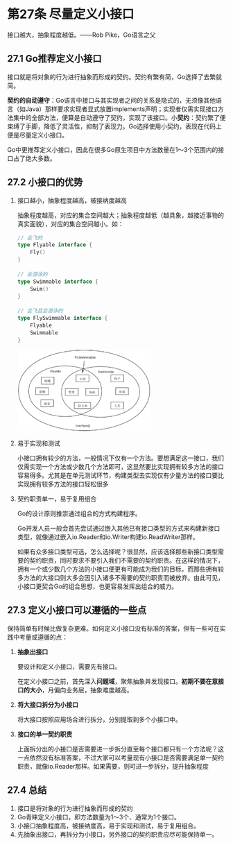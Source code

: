 # 第27条 尽量定义小接口

接口越大，抽象程度越低。——Rob Pike，Go语言之父

## 27.1 Go推荐定义小接口

接口就是将对象的行为进行抽象而形成的契约。契约有繁有简，Go选择了去繁就简。

**契约的自动遵守**：Go语言中接口与其实现者之间的关系是隐式的，无须像其他语言（如Java）那样要求实现者显式放置implements声明；实现者仅需实现接口方法集中的全部方法，便算是自动遵守了契约，实现了该接口。小**契约**：契约繁了便束缚了手脚，降低了灵活性，抑制了表现力。Go选择使用小契约，表现在代码上便是尽量定义小接口。

Go中更推荐定义小接口，因此在很多Go原生项目中方法数量在1～3个范围内的接口占了绝大多数。

## 27.2 小接口的优势

1. 接口越小，抽象程度越高，被接纳度越高

   抽象程度越高，对应的集合空间越大；抽象程度越低（越具象，越接近事物的真实面貌），对应的集合空间越小。如：

   ```go
   // 会飞的
   type Flyable interface {
       Fly()
   }
   
   // 会游泳的
   type Swimmable interface {
       Swim()
   }
   
   // 会飞且会游泳的
   type FlySwimmable interface {
       Flyable
       Swimmable
   }
   ```

   <img src="27.尽量定义小接口/images/image-20240729230025608.png" alt="image-20240729230025608" style="zoom:30%;" />

2. 易于实现和测试

   小接口拥有较少的方法，一般情况下仅有一个方法。要想满足这一接口，我们仅需实现一个方法或少数几个方法即可，这显然要比实现拥有较多方法的接口容易得多。尤其是在单元测试环节，构建类型去实现仅有少量方法的接口要比实现拥有较多方法的接口轻松很多

3. 契约职责单一，易于复用组合

   Go的设计原则推崇通过组合的方式构建程序。

   Go开发人员一般会首先尝试通过嵌入其他已有接口类型的方式来构建新接口类型，就像通过嵌入io.Reader和io.Writer构建io.ReadWriter那样。

   如果有众多接口类型可选，怎么选择呢？很显然，应该选择那些新接口类型需要的契约职责，同时要求不要引入我们不需要的契约职责。在这样的情况下，拥有一个或少数几个方法的小接口便更有可能成为我们的目标，而那些拥有较多方法的大接口则大多会因引入诸多不需要的契约职责而被放弃。由此可见，小接口更契合Go的组合思想，也更容易发挥出组合的威力。

## 27.3 定义小接口可以遵循的一些点

保持简单有时候比做复杂更难。如何定义小接口没有标准的答案，但有一些可在实践中考量或遵循的点：

1. **抽象出接口**

   要设计和定义小接口，需要先有接口。

   在定义小接口之前，首先深入**问题域**，聚焦抽象并发现接口。**初期不要在意接口的大小**，月偏向业务层，抽象难度越高。

2. **将大接口拆分为小接口**

   将大接口按照应用场合进行拆分，分别提取到多个小接口中。

3. **接口的单一契约职责**

   上面拆分出的小接口是否需要进一步拆分直至每个接口都只有一个方法呢？这一点依然没有标准答案，不过大家可以考量现有小接口是否需要满足单一契约职责，就像io.Reader那样。如果需要，则可进一步拆分，提升抽象程度

## 27.4 总结

1. 接口是将对象的行为进行抽象而形成的契约
2. Go青睐定义小接口，即方法数量为1～3个、通常为1个接口。
3. 小接口抽象程度高，被接纳度高，易于实现和测试，易于复用组合。
4. 先抽象出接口，再拆分为小接口，另外接口的契约职责应尽可能保持单一。

